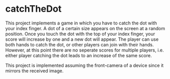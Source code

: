 # catchTheDot
This project implements a game in which you have to catch the dot with your index finger.
A dot of a certain size appears on the screen at a random position.
Once you touch the dot with the top of your index finger, your score will increase by one and a new dot will appear.
The player can use both hands to catch the dot, or other players can join with their hands.
However, at this point there are no seperate scores for multiple players, i.e. either player catching the dot leads to an increase of the same score.

This project is implemented assuming the front-camera of a device since it mirrors the received image.


